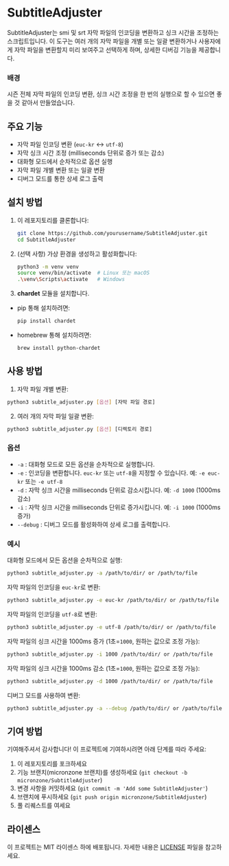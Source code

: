 # SubtitleAdjuster

SubtitleAdjuster는 smi 및 srt 자막 파일의 인코딩을 변환하고 싱크 시간을 조정하는 스크립트입니다. 이 도구는 여러 개의 자막 파일을 개별 또는 일괄 변환하거나 사용자에게 자막 파일을 변환할지 미리 보여주고 선택하게 하며, 상세한 디버깅 기능을 제공합니다.

### 배경

시즌 전체 자막 파일의 인코딩 변환, 싱크 시간 조정을 한 번의 실행으로 할 수 있으면 좋을 것 같아서 만들었습니다. 


## 주요 기능

- 자막 파일 인코딩 변환 (`euc-kr` ↔ `utf-8`)
- 자막 싱크 시간 조정 (milliseconds 단위로 증가 또는 감소)
- 대화형 모드에서 순차적으로 옵션 실행
- 자막 파일 개별 변환 또는 일괄 변환
- 디버그 모드를 통한 상세 로그 출력

## 설치 방법

1. 이 레포지토리를 클론합니다:
    ```sh
    git clone https://github.com/yourusername/SubtitleAdjuster.git
    cd SubtitleAdjuster
    ```

2. (선택 사항) 가상 환경을 생성하고 활성화합니다:
    ```sh
    python3 -m venv venv
    source venv/bin/activate  # Linux 또는 macOS
    .\venv\Scripts\activate   # Windows
    ```

3. **chardet** 모듈을 설치합니다.

- pip 통해 설치하려면:
  ```sh
  pip install chardet
  ```

- homebrew 통해 설치하려면:
  ```sh
  brew install python-chardet
  ```

## 사용 방법

1. 자막 파일 개별 변환:
```sh
python3 subtitle_adjuster.py [옵션] [자막 파일 경로]
```

2. 여러 개의 자막 파일 일괄 변환:
```sh
python3 subtitle_adjuster.py [옵션] [디렉토리 경로]
```

### 옵션

- `-a` : 대화형 모드로 모든 옵션을 순차적으로 실행합니다.
- `-e` : 인코딩을 변환합니다. `euc-kr` 또는 `utf-8`을 지정할 수 있습니다. 예: `-e euc-kr` 또는 `-e utf-8`
- `-d` : 자막 싱크 시간을 milliseconds 단위로 감소시킵니다. 예: `-d 1000` (1000ms 감소)
- `-i` : 자막 싱크 시간을 milliseconds 단위로 증가시킵니다. 예: `-i 1000` (1000ms 증가)
- `--debug` : 디버그 모드를 활성화하여 상세 로그를 출력합니다.

### 예시

대화형 모드에서 모든 옵션을 순차적으로 실행:
```sh
python3 subtitle_adjuster.py -a /path/to/dir/ or /path/to/file
```

자막 파일의 인코딩을 `euc-kr`로 변환:
```sh
python3 subtitle_adjuster.py -e euc-kr /path/to/dir/ or /path/to/file
```


자막 파일의 인코딩을 `utf-8`로 변환:
```sh
python3 subtitle_adjuster.py -e utf-8 /path/to/dir/ or /path/to/file
```

자막 파일의 싱크 시간을 1000ms 증가 (1초=`1000`, 원하는 값으로 조정 가능):
```sh
python3 subtitle_adjuster.py -i 1000 /path/to/dir/ or /path/to/file
```

자막 파일의 싱크 시간을 1000ms 감소 (1초=`1000`, 원하는 값으로 조정 가능):
```sh
python3 subtitle_adjuster.py -d 1000 /path/to/dir/ or /path/to/file
```

디버그 모드를 사용하여 변환:
```sh
python3 subtitle_adjuster.py -a --debug /path/to/dir/ or /path/to/file
```

## 기여 방법

기여해주셔서 감사합니다! 이 프로젝트에 기여하시려면 아래 단계를 따라 주세요:

1. 이 레포지토리를 포크하세요
2. 기능 브랜치(micronzone 브랜치)를 생성하세요 (`git checkout -b micronzone/SubtitleAdjuster`)
3. 변경 사항을 커밋하세요 (`git commit -m 'Add some SubtitleAdjuster'`)
4. 브랜치에 푸시하세요 (`git push origin micronzone/SubtitleAdjuster`)
5. 풀 리퀘스트를 여세요

## 라이센스

이 프로젝트는 MIT 라이센스 하에 배포됩니다. 자세한 내용은 [LICENSE](LICENSE) 파일을 참고하세요.
